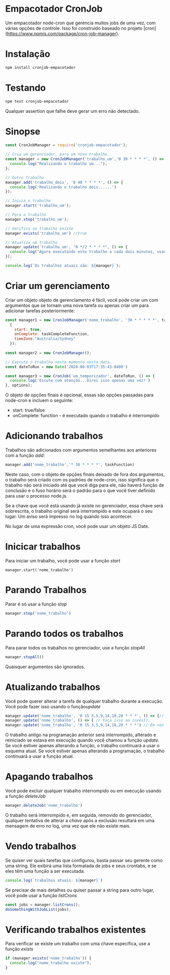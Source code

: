 Empacotador CronJob
===================

Um empacotador node-cron que gerencia muitos jobs de uma vez, com várias opções de controle. 
Isso foi construído baseado no projeto [cron] (https://www.npmjs.com/package/cron-job-manager).

Instalação
=============
```bash
npm install cronjob-empacotador
```
Testando
===========
```bash
npm test cronjob-empacotador
```
Qualquer assertion que falhe deve gerar um erro não detectado.

Sinopse
============
```javascript
const CronJobManager = require('cronjob-empacotador');
  
// Cria um gerenciador, para um novo trabalho.
const manager = new CronJobManager('trabalho_um','0 30 * * * *', () => { 
  console.log("Realizando o trabalho um...");
};

// Outro Trabalho
manager.add('trabalho_dois', '0 40 * * * *', () => { 
  console.log('Realizando o trabalho dois......')
});

// Inicia o trabalho
manager.start('trabalho_um');

// Para o trabalho
manager.stop('trabalho_um');

// Verifica se trabalho existe
manager.exists('trabalho_um') //true

// Atualiza um trabalho
manager.update('trabalho_um', "0 */2 * * * *", () => {
  console.log("Agora executando este trabalho a cada dois minutos, usando esta função..."
});

console.log(`Os trabalhos atuais são: ${manager}`);
```
Criar um gerenciamento
===
Criar um objeto objeto de gerenciamento é fácil, você pode criar um com argumentos que se tornam uma nova tarefa ou apenas criar um para adicionar tarefas posteriormente:
```javascript
const manager1 = new CronJobManager('nome_trabalho', '30 * * * * *', taskFunction,
  {
    start: true,   
    onComplete: taskCompleteFunction, 
    timeZone:"Australia/Sydney"
  });
  
const manager2 = new CronJobManager();

// Execute o trabalho neste momento nesta data.
const dateToRun = new Date('2020-08-03T17:35:43-0400') 

const manager3 = new CronJob('um_temporizador', dateToRun, () => { 
  console.log('Escute com atenção.. Direi isso apenas uma vez!') 
}, options);
```
O objeto de opções finais é opcional, essas são opções passadas para node-cron e incluem o seguinte:
  * start: true/false
  * onComplete: function - é executado quando o trabalho é interrompido
  

Adicionando trabalhos
===
Trabalhos são adicionados com argumentos semelhantes aos anteriores com a função *add*:
```javascript
manager.add('nome_trabalho','* 30 * * * *', taskFunction)
```
Neste caso, com o objeto de opções finais deixado de fora dos argumentos, o trabalho será criado com os padrões de node-cron, isso significa que o trabalho não será iniciado até que você diga para ele, não haverá função de conclusão e o fuso horário será o padrão para o que você tiver definido para usar o processo node.js.

Se a chave que você está usando já existe no gerenciador, essa chave será sobrescrita, o trabalho original será interrompido e este ocupará o seu lugar. Um aviso será impresso no log quando isso acontecer.

No lugar de uma expressão cron, você pode usar um objeto JS Date.

Inicicar trabalhos
===
Para iniciar um trabalho, você pode usar a função *start*
```javasctipt
manager.start('nome_trabalho')
```

Parando Trabalhos
===
Parar é só usar a função *stop*
```javascript
manager.stop('nome_trabalho')
```

Parando todos os trabalhos
===
Para parar todos os trabalhos no gerenciador, use a função *stopAll*
```javascript
manager.stopAll()
```
Quaisquer argumentos são ignorados.

Atualizando trabalhos
===
Você pode querer alterar a tarefa de qualquer trabalho durante a execução. Você pode fazer isso usando o função*update*
```javascript
manager.update('nome_trabalho', '0 15 3,5,9,14,18,20 * * *', () => {// Faça isso neste novo cronograma});
manager.update('nome_trabalho', () => { // Faça isso ao invés});
manager.update('nome_trabalho', '0 15 3,5,9,14,18,20 * * *') // Em vez disso, faça-o nesta programação.
```
O trabalho antigo na programação anterior será interrompido, alterado e reiniciado se estava em execução quando você chamou a função *update*. Se você estiver apenas alterando a função, o trabalho continuará a usar o esquema atual. Se você estiver apenas alterando a programação, o trabalho continuará a usar a função atual.

Apagando trabalhos
===
Você pode excluir qualquer trabalho interrompido ou em execução usando a função *deleteJob*
```javascript
manager.deleteJob('nome_trabalho')
```
O trabalho será interrompido e, em seguida, removido do gerenciador, qualquer tentativa de alterar a *chave* após a exclusão resultará em uma mensagem de erro no log, uma vez que ele não existe mais.

Vendo trabalhos
===
Se quiser ver quais tarefas que configurou, basta passar seu gerente como uma string. Ele exibirá uma lista formatada de jobs e seus crontabs, e se eles têm uma função a ser executada.
```javascript
console.log(`trabalhos atuais: ${manager}`)
```
Se precisar de mais detalhes ou quiser passar a string para outro lugar, você pode usar a função *listCrons*
```javascript
const jobs = manager.listCrons();
doSomethingWithJobList(jobs);
````

Verificando trabalhos existentes
===
Para verificar se existe um trabalho com uma chave específica, use a função *exists*
```javascript
if (manager.exists('nome_trabalho')) { 
  console.log("nome_trabalho existe");
}
```
